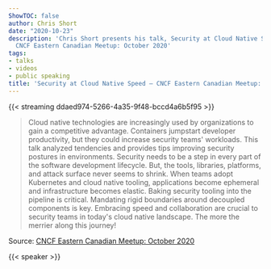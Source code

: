```yaml
---
ShowTOC: false
author: Chris Short
date: "2020-10-23"
description: 'Chris Short presents his talk, Security at Cloud Native Speed, at the
  CNCF Eastern Canadian Meetup: October 2020'
tags:
- talks
- videos
- public speaking
title: 'Security at Cloud Native Speed — CNCF Eastern Canadian Meetup: October 2020'
---
```


{{< streaming ddaed974-5266-4a35-9f48-bccd4a6b5f95 >}}


> Cloud native technologies are increasingly used by organizations to gain a competitive advantage. Containers jumpstart developer productivity, but they could increase security teams' workloads. This talk analyzed tendencies and provides tips improving security postures in environments. Security needs to be a step in every part of the software development lifecycle. But, the tools, libraries, platforms, and attack surface never seems to shrink. When teams adopt Kubernetes and cloud native tooling, applications become ephemeral and infrastructure becomes elastic. Baking security tooling into the pipeline is critical. Mandating rigid boundaries around decoupled components is key. Embracing speed and collaboration are crucial to security teams in today's cloud native landscape. The more the merrier along this journey!

Source: [CNCF Eastern Canadian Meetup: October 2020](https://youtu.be/l_EEZV1P15U?t=1233)

{{< speaker >}}
